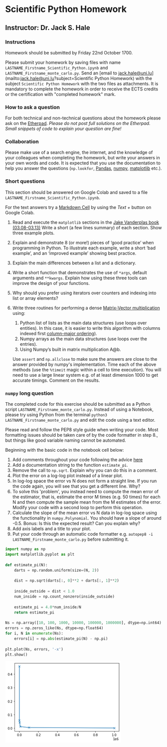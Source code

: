 # Scientific Python Homework

## Instructor: Dr. Jack S. Hale

### Instructions

Homework should be submitted by Friday 22nd October 1700.

Please submit your homework by saving files with name
`LASTNAME_Firstname_Scientific_Python.ipynb` and
`LASTNAME_Firstname_monte_carlo.py`. Send an [email to
jack.hale@uni.lu](mailto:jack.hale@uni.lu?subject=Scientific Python Homework)
with the subject `Scientific Python Homework` with the two files as
attachments. It is mandatory to complete the homework in order to receive the
ECTS credits or the certification with "completed homework" mark.

### How to ask a question

For both technical and non-technical questions about the homework please ask on
the [Etherpad](https://pad.carpentries.org/spul2021). *Please do not post full
solutions on the Etherpad. Small snippets of code to explain your question are
fine!*

### Collaboration

Please make use of a search engine, the internet, and the knowledge of your
colleagues when completing the homework, but write your answers in your own
words and code. It is expected that you use the documentation to help you
answer the questions (`np.lookfor`, [Pandas](https://pandas.org), [numpy](https://numpy.org/),
[matplotlib](https://matplotlib.org) etc.).

### Short questions

This section should be answered on Google Colab and saved to a file
`LASTNAME_Firstname_Scientific_Python.ipynb`.

For the text answers try a [Markdown Cell](https://www.markdownguide.org) by
using the *Text +* button on Google Colab.

1. Read and execute the `matplotlib` sections in the [Jake Vanderplas book
   (03.08-03.13)](https://github.com/jakevdp/PythonDataScienceHandbook/tree/master/notebooks) Write
   a short (a few lines summary) of each section. Show three example plots.

2. Explain and demonstrate 8 (or more!) pieces of ‘good practice’ when
   programming in Python. To illustrate each example, write a short ‘bad
   example’, and an ‘improved example’ showing best practice.

3. Explain the main differences between a list and a dictionary.

4. Write a short function that demonstrates the use of `*args`, default
   arguments and `**kwargs`. Explain how using these three tools can improve
   the design of your functions.

5. Why should you prefer using iterators over counters and indexing into list
   or array elements?

6. Write three routines for performing a dense [Matrix-Vector
   multiplication](https://en.wikipedia.org/wiki/Matrix_multiplication) using:
    1. Python list of lists as the main data structures (use loops over
       entities). In this case, it is easier to write this algorithm with
       columns indexed first [column-major
       ordering](https://en.wikipedia.org/wiki/Row-_and_column-major_order)).
    2. Numpy arrays as the main data structures (use loops over the entries).
    3. Using Numpy’s built in matrix multiplication A@b.

   Use `assert` and `np.allclose` to make sure the answers are close to the
   answer provided by numpy's    implementation. Time each of the above methods
   (use the `%timeit` magic within a cell to time execution). You will need to
   use a large linear system e.g. of at least dimension 1000 to get accurate
   timings. Comment on the results.

### `numpy` long question

The completed code for this exercise should be submitted as a Python script
`LASTNAME_Firstname_monte_carlo.py`. Instead of using a Notebook, please try
using Python from the terminal `python3 LASTNAME_Firstname_monte_carlo.py`  and
edit the code using a text editor. 

Please read and follow the PEP8 style guide when writing your code. Most
formatting issues should be taken care of by the code formatter in step 8., but
things like good variable naming cannot be automated.

Beginning with the basic code in the notebook cell below:

1. Add comments throughout your code following the advice [here](https://stackoverflow.blog/2021/07/05/best-practices-for-writing-code-comments/)
2. Add a documentation string to the function `estimate_pi`.
3. Remove the call to `np.sqrt`. Explain why you can do this in a comment.
4. Plot the error on a log-log plot instead of a linear plot.
5. In log-log space the error vs N does not form a straight line. If you run
   the code again, you will see that you get a different line. Why? 
6. To solve this 'problem', you instead need to compute the mean error of the
   estimator, that is, estimate the error M times (e.g. 50 times) for each N
   and then compute the sample mean from the M estimates of the error. Modify
   your code with a second loop to perform this operation.
6. Calculate the slope of the mean error vs N data in log-log space using the
   functionality in `numpy.Polynomial`.
   You should have a slope of around -0.5. Bonus: Is this the expected result?
   Can you explain why?
7. Add axis labels and a title to your plot.
8. Put your code through an automatic code formatter e.g. `autopep8 -i
   LASTNAME_Firstname_monte_carlo.py` before submitting it.

```python
import numpy as np
import matplotlib.pyplot as plt

def estimate_pi(N):
    darts = np.random.uniform(size=(N, 2))

    dist = np.sqrt(darts[:, 0]**2 + darts[:, 1]**2)

    inside_outside = dist < 1.0
    num_inside = np.count_nonzero(inside_outside)

    estimate_pi = 4.0*num_inside/N
    return estimate_pi

Ns = np.array([10, 100, 1000, 10000, 100000, 1000000], dtype=np.int64)
errors = np.zeros_like(Ns, dtype=np.float64)
for i, N in enumerate(Ns):
    errors[i] = np.abs(estimate_pi(N) - np.pi)

plt.plot(Ns, errors, '-x')
plt.show()
```
![png](output_2_0.png)
